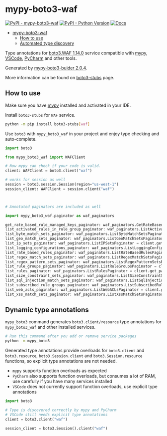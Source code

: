 # mypy-boto3-waf

[![PyPI - mypy-boto3-waf](https://img.shields.io/pypi/v/mypy-boto3-waf.svg?color=blue)](https://pypi.org/project/mypy-boto3-waf)
[![PyPI - Python Version](https://img.shields.io/pypi/pyversions/mypy-boto3-waf.svg?color=blue)](https://pypi.org/project/mypy-boto3-waf)
[![Docs](https://img.shields.io/readthedocs/mypy-boto3-builder.svg?color=blue)](https://mypy-boto3-builder.readthedocs.io/)

- [mypy-boto3-waf](#mypy-boto3-waf)
  - [How to use](#how-to-use)
  - [Automated type discovery](#automated-type-discovery)

Type annotations for
[boto3.WAF 1.14.0](https://boto3.amazonaws.com/v1/documentation/api/1.14.0/reference/services/waf.html#WAF) service
compatible with [mypy](https://github.com/python/mypy), [VSCode](https://code.visualstudio.com/),
[PyCharm](https://www.jetbrains.com/pycharm/) and other tools.

Generated by [mypy-boto3-buider 2.0.4](https://github.com/vemel/mypy_boto3_builder).

More information can be found on [boto3-stubs](https://pypi.org/project/boto3-stubs/) page.

## How to use

Make sure you have [mypy](https://github.com/python/mypy) installed and activated in your IDE.

Install `boto3-stubs` for `WAF` service.

```bash
python -m pip install boto3-stubs[waf]
```

Use `boto3` with `mypy_boto3_waf` in your project and enjoy type checking and auto-complete.

```python
import boto3

from mypy_boto3_waf import WAFClient

# Now mypy can check if your code is valid.
client: WAFClient = boto3.client("waf")

# works for session as well
session = boto3.session.Session(region="us-west-1")
session_client: WAFClient = session.client("waf")



# Annotated paginators are included as well

import mypy_boto3_waf.paginator as waf_paginators

get_rate_based_rule_managed_keys_paginator: waf_paginators.GetRateBasedRuleManagedKeysPaginator = client.get_paginator("get_rate_based_rule_managed_keys")
list_activated_rules_in_rule_group_paginator: waf_paginators.ListActivatedRulesInRuleGroupPaginator = client.get_paginator("list_activated_rules_in_rule_group")
list_byte_match_sets_paginator: waf_paginators.ListByteMatchSetsPaginator = client.get_paginator("list_byte_match_sets")
list_geo_match_sets_paginator: waf_paginators.ListGeoMatchSetsPaginator = client.get_paginator("list_geo_match_sets")
list_ip_sets_paginator: waf_paginators.ListIPSetsPaginator = client.get_paginator("list_ip_sets")
list_logging_configurations_paginator: waf_paginators.ListLoggingConfigurationsPaginator = client.get_paginator("list_logging_configurations")
list_rate_based_rules_paginator: waf_paginators.ListRateBasedRulesPaginator = client.get_paginator("list_rate_based_rules")
list_regex_match_sets_paginator: waf_paginators.ListRegexMatchSetsPaginator = client.get_paginator("list_regex_match_sets")
list_regex_pattern_sets_paginator: waf_paginators.ListRegexPatternSetsPaginator = client.get_paginator("list_regex_pattern_sets")
list_rule_groups_paginator: waf_paginators.ListRuleGroupsPaginator = client.get_paginator("list_rule_groups")
list_rules_paginator: waf_paginators.ListRulesPaginator = client.get_paginator("list_rules")
list_size_constraint_sets_paginator: waf_paginators.ListSizeConstraintSetsPaginator = client.get_paginator("list_size_constraint_sets")
list_sql_injection_match_sets_paginator: waf_paginators.ListSqlInjectionMatchSetsPaginator = client.get_paginator("list_sql_injection_match_sets")
list_subscribed_rule_groups_paginator: waf_paginators.ListSubscribedRuleGroupsPaginator = client.get_paginator("list_subscribed_rule_groups")
list_web_acls_paginator: waf_paginators.ListWebACLsPaginator = client.get_paginator("list_web_acls")
list_xss_match_sets_paginator: waf_paginators.ListXssMatchSetsPaginator = client.get_paginator("list_xss_match_sets")
```

## Dynamic type annotations

`mypy_boto3` command generates `boto3.client/resource` type annotations for
`mypy_boto3_waf` and other installed services.

```bash
# Run this command after you add or remove service packages
python -m mypy_boto3
```

Generated type annotations provide overloads for `boto3.client` and `boto3.resource`,
`boto3.Session.client` and `boto3.Session.resource` functions,
so explicit type annotations are not needed.

- `mypy` supports function overloads as expected
- `PyCharm` also supports function overloads, but consumes a lot of RAM, use carefully if you have many services installed
- `VSCode` does not currently support function overloads, use explicit type annotations

```python
import boto3

# Type is discovered correctly by mypy and PyCharm
# VSCode still needs explicit type annotations
client = boto3.client("waf")

session_client = boto3.Session().client("waf")
```